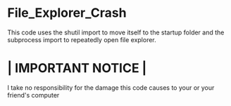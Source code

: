 # File_Explorer_Crash
This code uses the shutil import to move itself to the startup folder and the subprocess import to repeatedly open file explorer.

# | IMPORTANT NOTICE |
I take no responsibility for the damage this code causes to your or your friend's computer
